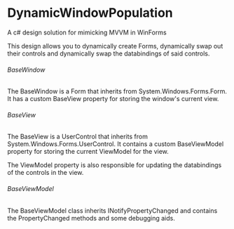 # DynamicWindowPopulation
A c# design solution for mimicking MVVM in WinForms

This design allows you to dynamically create Forms, dynamically swap out their controls and dynamically swap the databindings of said controls.


###### BaseWindow

The BaseWindow is a Form that inherits from System.Windows.Forms.Form. It has a custom BaseView property for storing the window's current view.


###### BaseView

The BaseView is a UserControl that inherits from System.Windows.Forms.UserControl. It contains a custom BaseViewModel property for storing the current ViewModel for the view.

The ViewModel property is also responsible for updating the databindings of the controls in the view.



###### BaseViewModel

The BaseViewModel class inherits INotifyPropertyChanged and contains the PropertyChanged methods and some debugging aids.


